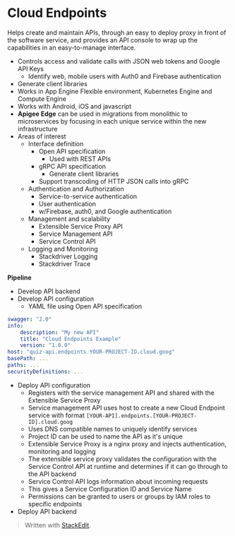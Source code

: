 # Cloud Endpoints

Helps create and maintain APIs, through an easy to deploy proxy in front of the software service, and provides an API console to wrap up the capabilities in an easy-to-manage interface.

- Controls access and validate calls with JSON web tokens and Google API Keys
	- Identify web, mobile users with Auth0 and Firebase authentication
- Generate client libraries
- Works in App Engine Flexible environment, Kubernetes Engine and Compute Engine
- Works with Android, iOS and javascript
- **Apigee Edge** can be used in migrations from monolithic to microservices by focusing in each unique service within the new infrastructure
- Areas of interest
	- Interface definition
		- Open API specification
			- Used with REST APIs
		- gRPC API specification
			- Generate client libraries
		- Support transcoding of HTTP JSON calls into gRPC
	- Authentication and Authorization
		- Service-to-service authentication
		- User authentication 
		- w/Firebase, auth0, and Google authentication
	- Management and scalability
		- Extensible Service Proxy API
		- Service Management API
		- Service Control API
	- Logging and Monitoring
		- Stackdriver Logging
		- Stackdriver Trace

**Pipeline**
- Develop API backend
- Develop API configuration
	- YAML file using Open API specification
```yaml
swagger: "2.0"
info:
	description: "My new API"
	title: "Cloud Endpoints Example"
	version: "1.0.0"
host: "quiz-api.endpoints.YOUR-PROJECT-ID.cloud.goog"
basePath: ...
paths: ...
securityDefinitions: ...
```
- Deploy API configuration
	- Registers with the service management API and shared with the Extensible Service Proxy
	- Service management API uses host to create a new Cloud Endpoint service with format `[YOUR-API].endpoints.[YOUR-PROJECT-ID].cloud.goog`
	- Uses DNS compatible names to uniquely identify services
	- Project ID can be used to name the API as it's unique
	- Extensible Service Proxy is a nginx proxy and injects authentication, monitoring and logging
	- The extensible service proxy validates the configuration with the Service Control API at runtime and determines if it can go through to the API backend
	- Service Control API logs information about incoming requests
	- This gives a Service Configuration ID and Service Name
	- Permissions can be granted to users or groups by IAM roles to specific endpoints
- Deploy API backend

> Written with [StackEdit](https://stackedit.io/).
<!--stackedit_data:
eyJoaXN0b3J5IjpbLTY0OTI2ODcyLDIwNTAwNzkzNTcsLTE4Nj
gwOTI1NjBdfQ==
-->